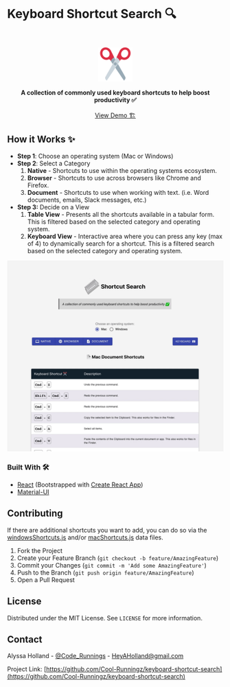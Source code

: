 #  Keyboard Shortcut Search 🔍

<!-- PROJECT LOGO -->
<br />
<p align="center">
  <a href="https://github.com/Cool-Runningz/keyboard-shortcut-search">
    <img src="https://github.com/Cool-Runningz/keyboard-shortcut-search/blob/main/public/apple-touch-icon.png" alt="Logo" width="80" height="80">
  </a>

  <p align="center">
  <strong>A collection of commonly used keyboard shortcuts to help boost productivity ✅ </strong>
    <br />
    <br />
    <a href="https://keyboard-shortcut-search.vercel.app/">View Demo 🏗️</a>
  </p>
</p>


<!-- ABOUT THE PROJECT -->
## How it Works ✨
-  **Step 1**: Choose an operating system (Mac or Windows)
-  **Step 2**: Select a Category
      1. **Native** - Shortcuts to use within the operating systems ecosystem.
      2. **Browser** - Shortcuts to use across browsers like Chrome and Firefox.
      3. **Document** - Shortcuts to use when working with text. (i.e. Word documents, emails, Slack messages, etc.)
- **Step 3:** Decide on a View
     1. **Table View** -  Presents all the shortcuts available in a tabular form. This is filtered based on the selected category and operating system.
     2. **Keyboard View** - Interactive area where you can press any key (max of 4) to dynamically search for a shortcut. This is a filtered search based on the selected category and operating system.

<img src="public/Shortcut-Search-Demo.gif" height="auto" width="800px"  margin="20px">

### Built With 🛠️
* [React](https://reactjs.org/) (Bootstrapped with [Create React App](https://create-react-app.dev/))
* [Material-UI](https://material-ui.com/)


<!-- CONTRIBUTING -->
## Contributing
If there are additional shortcuts you want to add, you can do so via the [windowsShortcuts.js](https://github.com/Cool-Runningz/keyboard-shortcut-search/blob/main/src/data/windowsShortcuts.js) and/or
 [macShortcuts.js](https://github.com/Cool-Runningz/keyboard-shortcut-search/blob/main/src/data/macShortcuts.js) data files. 
1. Fork the Project
2. Create your Feature Branch (`git checkout -b feature/AmazingFeature`)
3. Commit your Changes (`git commit -m 'Add some AmazingFeature'`)
4. Push to the Branch (`git push origin feature/AmazingFeature`)
5. Open a Pull Request


<!-- LICENSE -->
## License 

Distributed under the MIT License. See `LICENSE` for more information.



<!-- CONTACT -->
## Contact

Alyssa Holland - [@Code_Runnings](https://twitter.com/your_username) - HeyAHolland@gmail.com

Project Link: [https://github.com/Cool-Runningz/keyboard-shortcut-search](https://github.com/Cool-Runningz/keyboard-shortcut-search)